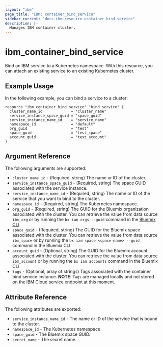 ```yaml
---
layout: "ibm"
page_title: "IBM: container_bind_service"
sidebar_current: "docs-ibm-resource-container-bind-service"
description: |-
  Manages IBM container cluster.
---
```


# ibm\_container_bind_service

Bind an IBM service to a Kubernetes namespace. With this resource, you can attach an existing service to an existing Kubernetes cluster.

## Example Usage

In the following example, you can bind a service to a cluster:

```hcl
resource "ibm_container_bind_service" "bind_service" {
  cluster_name_id             = "cluster_name"
  service_instance_space_guid = "space_guid"
  service_instance_name_id    = "service_name"
  namespace_id                = "default"
  org_guid                    = "test"
  space_guid                  = "test_space"
  account_guid                = "test_account"
}
```

## Argument Reference

The following arguments are supported:

* `cluster_name_id` - (Required, string) The name or ID of the cluster.
* `service_instance_space_guid` - (Required, string) The space GUID associated with the service instance.
* `service_instance_name_id` - (Required, string) The name or ID of the service that you want to bind to the cluster.
* `namespace_id` - (Required, string) The Kubernetes namespace.
* `org_guid` - (Required, string) The GUID for the Bluemix organization associated with the cluster. You can retrieve the value from data source `ibm_org` or by running the `bx iam orgs --guid` command in the [Bluemix CLI](https://console.ng.bluemix.net/docs/cli/reference/bluemix_cli/index.html#getting-started).
* `space_guid` - (Required, string) The GUID for the Bluemix space associated with the cluster. You can retrieve the value from data source `ibm_space` or by running the `bx iam space <space-name> --guid` command in the Bluemix CLI.
* `account_guid` - (Optional, string) The GUID for the Bluemix account associated with the cluster. You can retrieve the value from data source `ibm_account` or by running the `bx iam accounts` command in the Bluemix CLI.
* `tags` - (Optional, array of strings) Tags associated with the container bind service instance.
  **NOTE**: `Tags` are managed locally and not stored on the IBM Cloud service endpoint at this moment.

## Attribute Reference

The following attributes are exported:

* `service_instance_name_id` - The name or ID of the service that is bound to the cluster.
* `namespace_id` -  The Kubernetes namespace.
* `space_guid` - The Bluemix space GUID.
* `secret_name` - The secret name.
